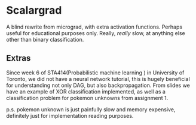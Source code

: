 # Scalargrad

A blind rewrite from micrograd, with extra activation functions. Perhaps useful for educational purposes only. Really, _really_ slow, at anything else other than binary classification.

## Extras

Since week 6 of STA414(Probabilistic machine learning ) in University of Toronto, we did not have a neural network tutorial, this is hugely beneficial for understanding not only DAG, but also backpropagation. From slides we have an example of XOR classification implemented, as well as a classification problem for pokemon unknowns from assignment 1.

p.s. pokemon unknown is just painfully slow and memory expensive, definitely just for implementation reading purposes.
